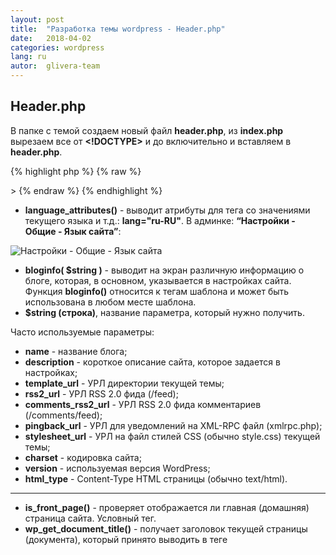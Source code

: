 ```yaml
---
layout: post
title:  "Разработка темы wordpress - Header.php"
date:   2018-04-02
categories: wordpress
lang: ru
autor:  glivera-team
---
```


## Header.php

В папке с темой создаем новый файл **header.php**, из **index.php** вырезаем все от **<!DOCTYPE>** и до **<body>** включительно и вставляем в **header.php**.

{% highlight php %}
{% raw %}
<!DOCTYPE html>
<html <?php language_attributes(); ?>>
<head>
  <meta charset="<?php bloginfo('charset'); ?>"/>
  <meta name="viewport" content="width=device-width"/>
  <meta name="description" content="<?php bloginfo('description')?>"/>
  <title>
    <?php bloginfo('name'); ?>
    <?php is_front_page() ? bloginfo('description') : wp_get_document_title(); ?>
  </title>
  <?php wp_head(); ?>
</head>
<body>
{% endraw %}
{% endhighlight %}

- **language_attributes()** - выводит атрибуты для тега **<html>** со значениями текущего языка и т.д.: **lang="ru-RU"**. В админке: **“Настройки - Общие - Язык сайта”**:

![Настройки - Общие - Язык сайта](../../../../i/wp-dev-1.jpg)

- **bloginfo( $string )** - выводит на экран различную информацию о блоге, которая, в основном, указывается в настройках сайта. Функция **bloginfo()** относится к тегам шаблона и может быть использована в любом месте шаблона.
- **$string (строка)**, название параметра, который нужно получить.

Часто используемые параметры:
- **name** - название блога;
- **description** - короткое описание сайта, которое задается в настройках;
- **template_url** - УРЛ директории текущей темы;
- **rss2_url** - УРЛ RSS 2.0 фида (/feed);
- **comments_rss2_url** - УРЛ RSS 2.0 фида комментариев (/comments/feed);
- **pingback_url** - УРЛ для уведомлений на XML-RPC файл (xmlrpc.php);
- **stylesheet_url** - УРЛ на файл стилей CSS (обычно style.css) текущей темы;
- **charset** - кодировка сайта;
- **version** - используемая версия WordPress;
- **html_type** - Content-Type HTML страницы (обычно text/html).

---

- **is_front_page()** - проверяет отображается ли главная (домашняя) страница сайта. Условный тег.
- **wp_get_document_title()** - получает заголовок текущей страницы (документа), который принято выводить в теге **<title>**.
- **wp_head()** - запускает хук-событие **wp_head**. Вызывается в шапке сайта в файле: **header.php**

**wp_head()** - это тег шаблона, который нужно вставлять перед **</head>**, в файлах темы: **header.php** или **index.php** (если **header.php** не используется).
